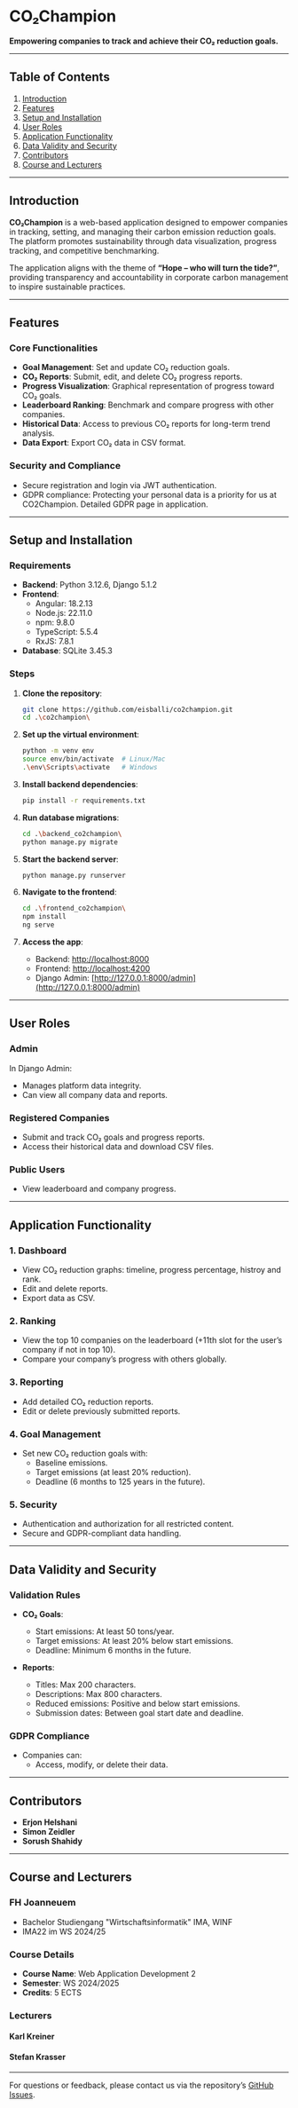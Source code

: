 
# **CO₂Champion**

**Empowering companies to track and achieve their CO₂ reduction goals.**

---

## **Table of Contents**
1. [Introduction](#introduction)
2. [Features](#features)
3. [Setup and Installation](#setup-and-installation)
4. [User Roles](#user-roles)
5. [Application Functionality](#application-functionality)
6. [Data Validity and Security](#data-validity-and-security)
7. [Contributors](#contributors)
8. [Course and Lecturers](#course-and-lecturers)

---

## **Introduction**
**CO₂Champion** is a web-based application designed to empower companies in tracking, setting, and managing their carbon emission reduction goals. The platform promotes sustainability through data visualization, progress tracking, and competitive benchmarking.

The application aligns with the theme of **“Hope – who will turn the tide?”**, providing transparency and accountability in corporate carbon management to inspire sustainable practices.

---

## **Features**
### **Core Functionalities**
- **Goal Management**: Set and update CO₂ reduction goals.
- **CO₂ Reports**: Submit, edit, and delete CO₂ progress reports.
- **Progress Visualization**: Graphical representation of progress toward CO₂ goals.
- **Leaderboard Ranking**: Benchmark and compare progress with other companies.
- **Historical Data**: Access to previous CO₂ reports for long-term trend analysis.
- **Data Export**: Export CO₂ data in CSV format.

### **Security and Compliance**
- Secure registration and login via JWT authentication.
- GDPR compliance: Protecting your personal data is a priority for us at CO2Champion. Detailed GDPR page in application.

---

## **Setup and Installation**
### **Requirements**
- **Backend**: Python 3.12.6, Django 5.1.2
- **Frontend**: 
    - Angular: 18.2.13
    - Node.js: 22.11.0
    - npm: 9.8.0
    - TypeScript: 5.5.4
    - RxJS: 7.8.1
- **Database**: SQLite 3.45.3

### **Steps**
1. **Clone the repository**:
   ```bash
   git clone https://github.com/eisballi/co2champion.git
   cd .\co2champion\
   ```

2. **Set up the virtual environment**:
   ```bash
   python -m venv env
   source env/bin/activate  # Linux/Mac
   .\env\Scripts\activate   # Windows
   ```

3. **Install backend dependencies**:
   ```bash
   pip install -r requirements.txt
   ```

4. **Run database migrations**:
   ```bash
   cd .\backend_co2champion\ 
   python manage.py migrate
   ```

5. **Start the backend server**:
   ```bash
   python manage.py runserver
   ```

6. **Navigate to the frontend**:
   ```bash
   cd .\frontend_co2champion\
   npm install
   ng serve
   ```

7. **Access the app**:
   - Backend: [http://localhost:8000](http://localhost:8000)
   - Frontend: [http://localhost:4200](http://localhost:4200)
   - Django Admin: [http://127.0.0.1:8000/admin](http://127.0.0.1:8000/admin)

---

## **User Roles**
### **Admin**
In Django Admin:
- Manages platform data integrity.
- Can view all company data and reports.

### **Registered Companies**
- Submit and track CO₂ goals and progress reports.
- Access their historical data and download CSV files.

### **Public Users**
- View leaderboard and company progress.

---

## **Application Functionality**
### **1. Dashboard**
- View CO₂ reduction graphs: timeline, progress percentage, histroy and rank.
- Edit and delete reports.
- Export data as CSV.

### **2. Ranking**
- View the top 10 companies on the leaderboard (+11th slot for the user’s company if not in top 10).
- Compare your company’s progress with others globally.

### **3. Reporting**
- Add detailed CO₂ reduction reports.
- Edit or delete previously submitted reports.

### **4. Goal Management**
- Set new CO₂ reduction goals with:
  - Baseline emissions.
  - Target emissions (at least 20% reduction).
  - Deadline (6 months to 125 years in the future).

### **5. Security**
- Authentication and authorization for all restricted content.
- Secure and GDPR-compliant data handling.

---

## **Data Validity and Security**
### **Validation Rules**
- **CO₂ Goals**:
  - Start emissions: At least 50 tons/year.
  - Target emissions: At least 20% below start emissions.
  - Deadline: Minimum 6 months in the future.

- **Reports**:
  - Titles: Max 200 characters.
  - Descriptions: Max 800 characters.
  - Reduced emissions: Positive and below start emissions.
  - Submission dates: Between goal start date and deadline.

### **GDPR Compliance**
- Companies can:
  - Access, modify, or delete their data.

---

## **Contributors**
- **Erjon Helshani**
- **Simon Zeidler**
- **Sorush Shahidy**

---

## **Course and Lecturers**
### **FH Joanneuem**
- Bachelor Studiengang "Wirtschaftsinformatik" IMA, WINF
- IMA22 im WS 2024/25
### **Course Details**
- **Course Name**: Web Application Development 2
- **Semester**: WS 2024/2025
- **Credits**: 5 ECTS

### **Lecturers**
#### **Karl Kreiner**
#### **Stefan Krasser**

---

For questions or feedback, please contact us via the repository’s [GitHub Issues](https://github.com/eisballi/co2champion/issues).
